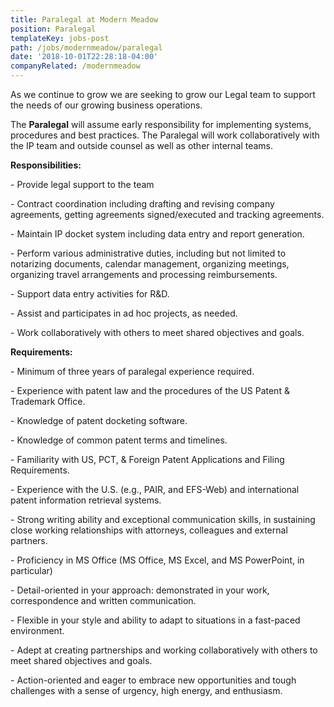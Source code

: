 ```yaml
---
title: Paralegal at Modern Meadow
position: Paralegal
templateKey: jobs-post
path: /jobs/modernmeadow/paralegal
date: '2018-10-01T22:28:18-04:00'
companyRelated: /modernmeadow
---
```

As we continue to grow we are seeking to grow our Legal team to support the needs of our growing business operations.

The **Paralegal** will assume early responsibility for implementing systems, procedures and best practices. The Paralegal will work collaboratively with the IP team and outside counsel as well as other internal teams.



**Responsibilities:**

\- Provide legal support to the team

\- Contract coordination including drafting and revising company agreements, getting agreements signed/executed and tracking agreements.

\- Maintain IP docket system including data entry and report generation.

\- Perform various administrative duties, including but not limited to notarizing documents, calendar management, organizing meetings, organizing travel arrangements and processing reimbursements.

\- Support data entry activities for R&D.

\- Assist and participates in ad hoc projects, as needed.

\- Work collaboratively with others to meet shared objectives and goals.



**Requirements:**

\- Minimum of three years of paralegal experience required.

\- Experience with patent law and the procedures of the US Patent & Trademark Office.

\- Knowledge of patent docketing software.

\- Knowledge of common patent terms and timelines.

\- Familiarity with US, PCT, & Foreign Patent Applications and Filing Requirements.

\- Experience with the U.S. (e.g., PAIR, and EFS-Web) and international patent information retrieval systems.

\- Strong writing ability and exceptional communication skills, in sustaining close working relationships with attorneys, colleagues and external partners.

\- Proficiency in MS Office (MS Office, MS Excel, and MS PowerPoint, in particular)

\- Detail-oriented in your approach: demonstrated in your work, correspondence and written communication.

\- Flexible in your style and ability to adapt to situations in a fast-paced environment.

\- Adept at creating partnerships and working collaboratively with others to meet shared objectives and goals.

\- Action-oriented and eager to embrace new opportunities and tough challenges with a sense of urgency, high energy, and enthusiasm.
